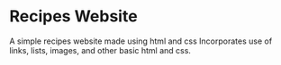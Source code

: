 # Recipes Website
<p>A simple recipes website made using html and css Incorporates use of links, lists, images, and other basic html and css.</p>